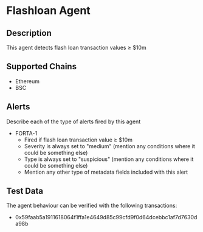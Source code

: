 # Flashloan Agent

## Description

This agent detects flash loan transaction values ≥ $10m

## Supported Chains

- Ethereum
- BSC

## Alerts

Describe each of the type of alerts fired by this agent

- FORTA-1
  - Fired if flash loan transaction value ≥ $10m
  - Severity is always set to "medium" (mention any conditions where it could be something else)
  - Type is always set to "suspicious" (mention any conditions where it could be something else)
  - Mention any other type of metadata fields included with this alert

## Test Data

The agent behaviour can be verified with the following transactions:

- 0x59faab5a1911618064f1ffa1e4649d85c99cfd9f0d64dcebbc1af7d7630da98b
